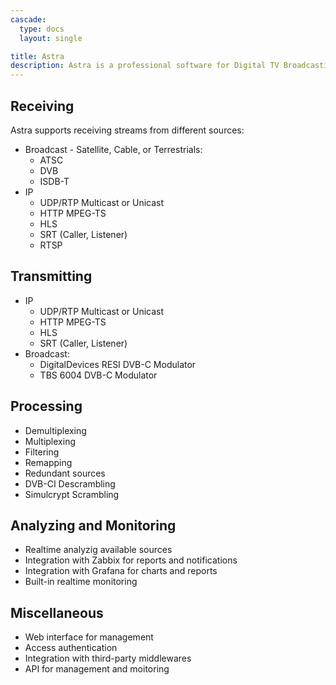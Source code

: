 ```yaml
---
cascade:
  type: docs
  layout: single

title: Astra
description: Astra is a professional software for Digital TV Broadcasting. Features list
---
```


## Receiving

Astra supports receiving streams from different sources:

- Broadcast - Satellite, Cable, or Terrestrials:
  - ATSC
  - DVB
  - ISDB-T
- IP
  - UDP/RTP Multicast or Unicast
  - HTTP MPEG-TS
  - HLS
  - SRT (Caller, Listener)
  - RTSP

## Transmitting

- IP
  - UDP/RTP Multicast or Unicast
  - HTTP MPEG-TS
  - HLS
  - SRT (Caller, Listener)
- Broadcast:
  - DigitalDevices RESI DVB-C Modulator
  - TBS 6004 DVB-C Modulator

## Processing

- Demultiplexing
- Multiplexing
- Filtering
- Remapping
- Redundant sources
- DVB-CI Descrambling
- Simulcrypt Scrambling

## Analyzing and Monitoring

- Realtime analyzig available sources
- Integration with Zabbix for reports and notifications
- Integration with Grafana for charts and reports
- Built-in realtime monitoring

## Miscellaneous

- Web interface for management
- Access authentication
- Integration with third-party middlewares
- API for management and moitoring
